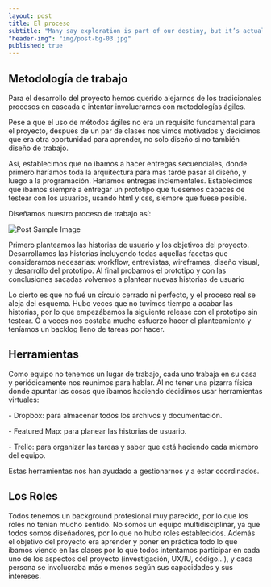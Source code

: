 ```yaml
---
layout: post
title: El proceso
subtitle: "Many say exploration is part of our destiny, but it’s actually our duty to future generations."
"header-img": "img/post-bg-03.jpg"
published: true
---
```




<h2 class="section-heading">Metodología de trabajo</h2>

<p>Para el desarrollo del proyecto hemos querido alejarnos de los tradicionales procesos en cascada e intentar involucrarnos con metodologías ágiles.</p>

<p>Pese a que el uso de métodos ágiles no era un requisito fundamental para el proyecto, despues de un par de clases nos vimos motivados y decicimos que era otra oportunidad para aprender, no solo diseño si no también diseño de trabajo.</p>

<p>Así, establecimos que no íbamos a hacer entregas secuenciales, donde primero haríamos toda la arquitectura para mas tarde pasar al diseño, y luego a la programación. Haríamos entregas inclementales. Establecimos que íbamos siempre a entregar un prototipo que fuesemos capaces de testear con los usuarios, usando html y css, siempre que fuese posible.</p>

<p>Diseñamos nuestro proceso de trabajo así:</p>

<img src="{{ site.baseurl }}/img/metodo-agil-23.png" alt="Post Sample Image">

<p>Primero planteamos las historias de usuario y los objetivos del proyecto. Desarrollamos las historias incluyendo todas aquellas facetas que consideramos necesarias: workflow, entrevistas, wireframes, diseño visual, y desarrollo del prototipo. Al final probamos el prototipo y con las conclusiones sacadas volvemos a plantear nuevas historias de usuario</p>

<p>Lo cierto es que no fué un círculo cerrado ni perfecto, y el proceso real se aleja del esquema. Hubo veces que no tuvimos tiempo a acabar las historias, por lo que empezábamos la siguiente release con el prototipo sin testear. O a veces nos costaba mucho esfuerzo hacer el planteamiento y teníamos un backlog lleno de tareas por hacer.</p>

<h2 class="section-heading">Herramientas</h2>

<p>Como equipo no tenemos un lugar de trabajo, cada uno trabaja en su casa y periódicamente nos reunimos para hablar. Al no tener una pizarra física donde apuntar las cosas que íbamos haciendo decidimos usar herramientas virtuales:
</p>

<p>- Dropbox: para almacenar todos los archivos y documentación.</p>
<p>- Featured Map: para planear las historias de usuario.</p>
<p>- Trello: para organizar las tareas y saber que está haciendo cada miembro del equipo.</p>
<p>Estas herramientas nos han ayudado a gestionarnos y a estar coordinados.</p>

<h2 class="section-heading">Los Roles</h2>

<p>Todos tenemos un background profesional muy parecido, por lo que los roles no tenían mucho sentido. No somos un equipo multidisciplinar, ya que todos somos diseñadores, por lo que no hubo roles establecidos. Además el objetivo del proyecto era aprender y poner en práctica todo lo que íbamos viendo en las clases por lo que todos intentamos participar en cada uno de los aspectos del proyecto (investigación, UX/IU, código...), y cada persona se involucraba más o menos según sus capacidades y sus intereses.</p>
